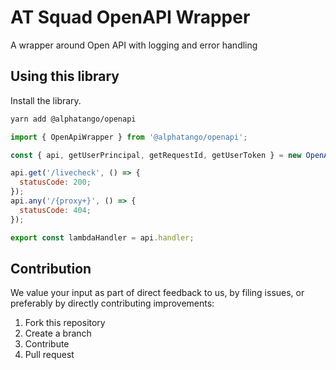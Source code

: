 # AT Squad OpenAPI Wrapper

A wrapper around Open API with logging and error handling

## Using this library

Install the library.

```bash
yarn add @alphatango/openapi
```

```javascript
import { OpenApiWrapper } from '@alphatango/openapi';

const { api, getUserPrincipal, getRequestId, getUserToken } = new OpenApiWrapper(requestLogger);

api.get('/livecheck', () => {
  statusCode: 200;
});
api.any('/{proxy+}', () => {
  statusCode: 404;
});

export const lambdaHandler = api.handler;
```

## Contribution

We value your input as part of direct feedback to us, by filing issues, or preferably by directly contributing improvements:

1. Fork this repository
1. Create a branch
1. Contribute
1. Pull request
